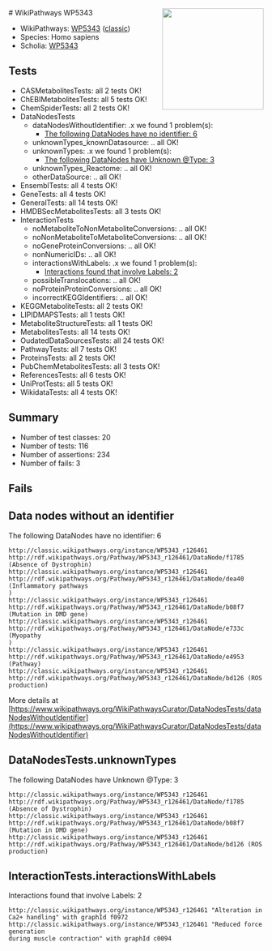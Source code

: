 <img style="float: right; width: 200px" src="https://upload.wikimedia.org/wikipedia/commons/thumb/8/83/Wplogo_with_text_500.png/640px-Wplogo_with_text_500.png" />
# WikiPathways WP5343

* WikiPathways: [WP5343](https://wikipathways.org/pathways/WP5343) ([classic](https://classic.wikipathways.org/instance/WP5343))
* Species: Homo sapiens
* Scholia: [WP5343](https://scholia.toolforge.org/wikipathways/WP5343)
## Tests
* CASMetabolitesTests: all 2 tests OK!
* ChEBIMetabolitesTests: all 5 tests OK!
* ChemSpiderTests: all 2 tests OK!
* DataNodesTests
    * dataNodesWithoutIdentifier: .x we found 1 problem(s):
        * [The following DataNodes have no identifier: 6](#d2d32fa5)
    * unknownTypes_knownDatasource: .. all OK!
    * unknownTypes: .x we found 1 problem(s):
        * [The following DataNodes have Unknown @Type: 3](#839973e1)
    * unknownTypes_Reactome: .. all OK!
    * otherDataSource: .. all OK!
* EnsemblTests: all 4 tests OK!
* GeneTests: all 4 tests OK!
* GeneralTests: all 14 tests OK!
* HMDBSecMetabolitesTests: all 3 tests OK!
* InteractionTests
    * noMetaboliteToNonMetaboliteConversions: .. all OK!
    * noNonMetaboliteToMetaboliteConversions: .. all OK!
    * noGeneProteinConversions: .. all OK!
    * nonNumericIDs: .. all OK!
    * interactionsWithLabels: .x we found 1 problem(s):
        * [Interactions found that involve Labels: 2](#630d2679)
    * possibleTranslocations: .. all OK!
    * noProteinProteinConversions: .. all OK!
    * incorrectKEGGIdentifiers: .. all OK!
* KEGGMetaboliteTests: all 2 tests OK!
* LIPIDMAPSTests: all 1 tests OK!
* MetaboliteStructureTests: all 1 tests OK!
* MetabolitesTests: all 14 tests OK!
* OudatedDataSourcesTests: all 24 tests OK!
* PathwayTests: all 7 tests OK!
* ProteinsTests: all 2 tests OK!
* PubChemMetabolitesTests: all 3 tests OK!
* ReferencesTests: all 6 tests OK!
* UniProtTests: all 5 tests OK!
* WikidataTests: all 4 tests OK!


## Summary

* Number of test classes: 20
* Number of tests: 116
* Number of assertions: 234
* Number of fails: 3

## Fails

<a name="d2d32fa5" />

## Data nodes without an identifier

The following DataNodes have no identifier: 6
```
http://classic.wikipathways.org/instance/WP5343_r126461 http://rdf.wikipathways.org/Pathway/WP5343_r126461/DataNode/f1785 (Absence of Dystrophin)
http://classic.wikipathways.org/instance/WP5343_r126461 http://rdf.wikipathways.org/Pathway/WP5343_r126461/DataNode/dea40 (Inflammatory pathways
)
http://classic.wikipathways.org/instance/WP5343_r126461 http://rdf.wikipathways.org/Pathway/WP5343_r126461/DataNode/b08f7 (Mutation in DMD gene)
http://classic.wikipathways.org/instance/WP5343_r126461 http://rdf.wikipathways.org/Pathway/WP5343_r126461/DataNode/e733c (Myopathy
)
http://classic.wikipathways.org/instance/WP5343_r126461 http://rdf.wikipathways.org/Pathway/WP5343_r126461/DataNode/e4953 (Pathway)
http://classic.wikipathways.org/instance/WP5343_r126461 http://rdf.wikipathways.org/Pathway/WP5343_r126461/DataNode/bd126 (ROS production)
```

More details at [https://www.wikipathways.org/WikiPathwaysCurator/DataNodesTests/dataNodesWithoutIdentifier](https://www.wikipathways.org/WikiPathwaysCurator/DataNodesTests/dataNodesWithoutIdentifier)

<a name="839973e1" />

## DataNodesTests.unknownTypes

The following DataNodes have Unknown @Type: 3
```
http://classic.wikipathways.org/instance/WP5343_r126461 http://rdf.wikipathways.org/Pathway/WP5343_r126461/DataNode/f1785 (Absence of Dystrophin)
http://classic.wikipathways.org/instance/WP5343_r126461 http://rdf.wikipathways.org/Pathway/WP5343_r126461/DataNode/b08f7 (Mutation in DMD gene)
http://classic.wikipathways.org/instance/WP5343_r126461 http://rdf.wikipathways.org/Pathway/WP5343_r126461/DataNode/bd126 (ROS production)
```

<a name="630d2679" />

## InteractionTests.interactionsWithLabels

Interactions found that involve Labels: 2
```
http://classic.wikipathways.org/instance/WP5343_r126461 "Alteration in 
Ca2+ handling" with graphId f0972
http://classic.wikipathways.org/instance/WP5343_r126461 "Reduced force generation 
during muscle contraction" with graphId c0094
```

